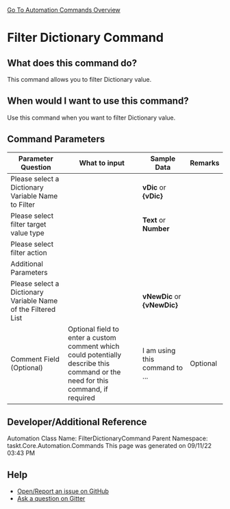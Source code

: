 <!--TITLE: Filter Dictionary Command -->
<!-- SUBTITLE: a command in the Dictionary Commands group. -->
[Go To Automation Commands Overview](/automation-commands.md)


# Filter Dictionary Command


## What does this command do?
This command allows you to filter Dictionary value.


## When would I want to use this command?
Use this command when you want to filter Dictionary value.


## Command Parameters
| Parameter Question   	| What to input  	|  Sample Data 	| Remarks  	|
| ---                    | ---               | ---           | ---       |
|Please select a Dictionary Variable Name to Filter||**vDic** or **{vDic}**||
|Please select filter target value type||**Text** or **Number**||
|Please select filter action||||
|Additional Parameters||||
|Please select a Dictionary Variable Name of the Filtered List||**vNewDic** or **{vNewDic}**||
|Comment Field (Optional)|Optional field to enter a custom comment which could potentially describe this command or the need for this command, if required|I am using this command to ...|Optional|














## Developer/Additional Reference
Automation Class Name: FilterDictionaryCommand
Parent Namespace: taskt.Core.Automation.Commands
This page was generated on 09/11/22 03:43 PM


## Help
- [Open/Report an issue on GitHub](https://github.com/rcktrncn/taskt/issues/new)
- [Ask a question on Gitter](https://gitter.im/taskt-rpa/Lobby)
